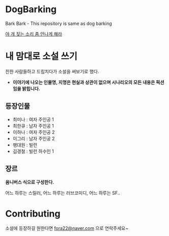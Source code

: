 # DogBarking
Bark Bark - This repository is same as dog barking

[야 개 짖는 소리 좀 안나게 해라](https://namu.wiki/w/%EC%95%BC%20%EA%B0%9C%20%EC%A7%96%EB%8A%94%20%EC%86%8C%EB%A6%AC%20%EC%A2%80%20%EC%95%88%20%EB%82%98%EA%B2%8C%20%ED%95%98%EB%9D%BC)

# 내 맘대로 소설 쓰기
친한 사람들하고 드립치다가 소설을 써보기로 했다.

- **이야기에 나오는 인물명, 지명은 현실과 상관이 없으며 시나리오의 모든 내용은 픽션임을 밝힙니다.**
## 등장인물
- 최미나 : 여자 주인공 1
- 최한큐 : 남자 주인공 1
- 이하나 : 여자 주인공 2
- 이그리 : 남자 주인공 2
- 팽대원 : 빌런
- 김경철 : 빌런 하수인 1

## 장르
**옴니버스 식으로 구성한다.**

어느 하루는 스릴러, 어느 하루는 러브코미디, 어느 하루는 SF..

# Contributing
소설에 등장하길 원한다면 fora22@naver.com 으로 연락주세요~

